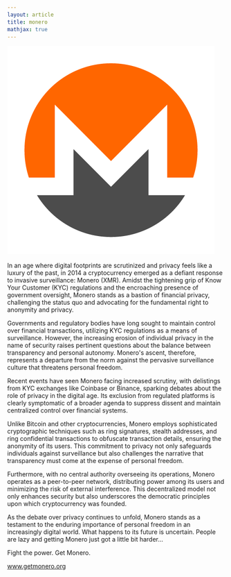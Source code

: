 ```yaml
---
layout: article
title: monero
mathjax: true
---
```


<img src="images/monero.png"/>

In an age where digital footprints are scrutinized and privacy feels like a luxury of the past, in 2014 a cryptocurrency emerged as a defiant response to invasive surveillance: Monero (XMR). Amidst the tightening grip of Know Your Customer (KYC) regulations and the encroaching presence of government oversight, Monero stands as a bastion of financial privacy, challenging the status quo and advocating for the fundamental right to anonymity and privacy.

Governments and regulatory bodies have long sought to maintain control over financial transactions, utilizing KYC regulations as a means of surveillance. However, the increasing erosion of individual privacy in the name of security raises pertinent questions about the balance between transparency and personal autonomy. Monero's ascent, therefore, represents a departure from the norm against the pervasive surveillance culture that threatens personal freedom.

Recent events have seen Monero facing increased scrutiny, with delistings from KYC exchanges like Coinbase or Binance, sparking debates about the role of privacy in the digital age. Its exclusion from regulated platforms is clearly symptomatic of a broader agenda to suppress dissent and maintain centralized control over financial systems.

Unlike Bitcoin and other cryptocurrencies, Monero employs sophisticated cryptographic techniques such as ring signatures, stealth addresses, and ring confidential transactions to obfuscate transaction details, ensuring the anonymity of its users. This commitment to privacy not only safeguards individuals against surveillance but also challenges the narrative that transparency must come at the expense of personal freedom.

Furthermore, with no central authority overseeing its operations, Monero operates as a peer-to-peer network, distributing power among its users and minimizing the risk of external interference. This decentralized model not only enhances security but also underscores the democratic principles upon which cryptocurrency was founded.

As the debate over privacy continues to unfold, Monero stands as a testament to the enduring importance of personal freedom in an increasingly digital world. What happens to its future is uncertain. People are lazy and getting Monero just got a little bit harder...

Fight the power. Get Monero.

www.getmonero.org